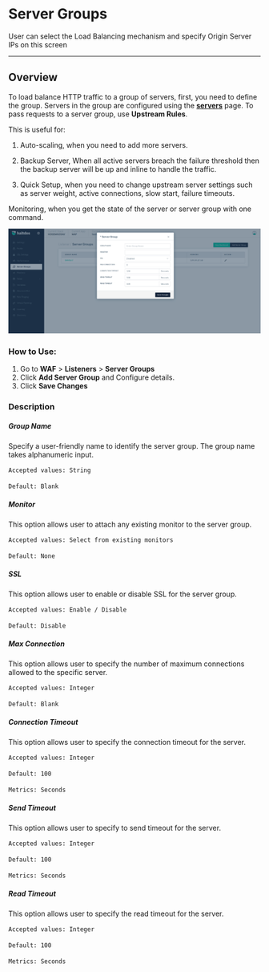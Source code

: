 # Server Groups

User can select the Load Balancing mechanism and specify Origin Server IPs on this screen

---

## Overview 

To load balance HTTP traffic to a group of servers, first, you need to define the group. Servers in the group are configured using the [**servers**](servers.md) page. To pass requests to a server group, use **Upstream Rules**.

This is useful for:

1. Auto-scaling, when you need to add more servers.

2. Backup Server, When all active servers breach the failure threshold then the backup server will be up and inline to handle the traffic.

3. Quick Setup, when you need to change upstream server settings such as server weight, active connections, slow start, failure timeouts.

Monitoring, when you get the state of the server or server group with one command.

![Server Group](/img/waf/v7/docs/servergroup.png)

### How to Use:

1. Go to **WAF** > **Listeners** > **Server Groups**
2. Click **Add Server Group** and Configure details.
3. Click **Save Changes**

### Description

##### **Group Name** 
Specify a user-friendly name to identify the server group. The group name takes alphanumeric input.  

    Accepted values: String

    Default: Blank  

##### **Monitor**
This option allows user to attach any existing monitor to the server group.

    Accepted values: Select from existing monitors

    Default: None 

##### **SSL**
This option allows user to enable or disable SSL for the server group.

    Accepted values: Enable / Disable

    Default: Disable 

##### **Max Connection**
This option allows user to specify the number of maximum connections allowed to the specific server.

    Accepted values: Integer

    Default: Blank 

##### **Connection Timeout**
This option allows user to specify the connection timeout for the server.

    Accepted values: Integer

    Default: 100

    Metrics: Seconds

##### **Send Timeout**
This option allows user to specify to send timeout for the server. 
    
    Accepted values: Integer

    Default: 100 

    Metrics: Seconds 

##### **Read Timeout**
This option allows user to specify the read timeout for the server.

    Accepted values: Integer

    Default: 100 

    Metrics: Seconds
